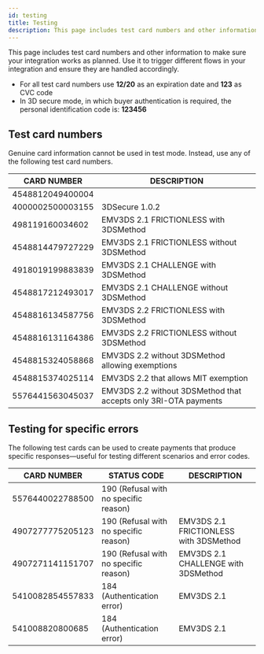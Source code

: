 ```yaml
---
id: testing
title: Testing
description: This page includes test card numbers and other information to make sure your integration works as planned.
---
```


This page includes test card numbers and other information to make sure your integration works as planned. Use it to trigger different flows in your integration and ensure they are handled accordingly.

- For all test card numbers use **12/20** as an expiration date and **123** as CVC code
- In 3D secure mode, in which buyer authentication is required, the personal identification code is: **123456**

## Test card numbers

Genuine card information cannot be used in test mode. Instead, use any of the following test card numbers.

| CARD NUMBER      | DESCRIPTION                                                     |
| ---------------- | --------------------------------------------------------------- |
| 4548812049400004 |
| 4000002500003155 | 3DSecure 1.0.2                                                  |
| 498119160034602  | EMV3DS 2.1 FRICTIONLESS with 3DSMethod                          |
| 4548814479727229 | EMV3DS 2.1 FRICTIONLESS without 3DSMethod                       |
| 4918019199883839 | EMV3DS 2.1 CHALLENGE with 3DSMethod                             |
| 4548817212493017 | EMV3DS 2.1 CHALLENGE without 3DSMethod                          |
| 4548816134587756 | EMV3DS 2.2 FRICTIONLESS with 3DSMethod                          |
| 4548816131164386 | EMV3DS 2.2 FRICTIONLESS without 3DSMethod                       |
| 4548815324058868 | EMV3DS 2.2 without 3DSMethod allowing exemptions                |
| 4548815374025114 | EMV3DS 2.2 that allows MIT exemption                            |
| 5576441563045037 | EMV3DS 2.2 without 3DSMethod that accepts only 3RI-OTA payments |

## Testing for specific errors

The following test cards can be used to create payments that produce specific responses—useful for testing different scenarios and error codes.

| CARD NUMBER      | STATUS CODE                           | DESCRIPTION                            |
| ---------------- | ------------------------------------- | -------------------------------------- |
| 5576440022788500 | 190 (Refusal with no specific reason) |
| 4907277775205123 | 190 (Refusal with no specific reason) | EMV3DS 2.1 FRICTIONLESS with 3DSMethod |
| 4907271141151707 | 190 (Refusal with no specific reason) | EMV3DS 2.1 CHALLENGE with 3DSMethod    |
| 5410082854557833 | 184 (Authentication error)            | EMV3DS 2.1                             |
| 541008820800685  | 184 (Authentication error)            | EMV3DS 2.1                             |

